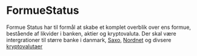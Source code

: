 # FormueStatus
Formue Status har til formål at skabe et komplet overblik over ens formue, bestående af likvider i banken, aktier og kryptovaluta. 
Der skal være intergrationer til større banke i danmark, [Saxo](https://www.home.saxo/da-dk/platforms/api), [Nordnet](https://www.nordnet.dk/externalapi/docs/api) og divsere [kryptovalutaer](https://www.coingecko.com/en/api)
